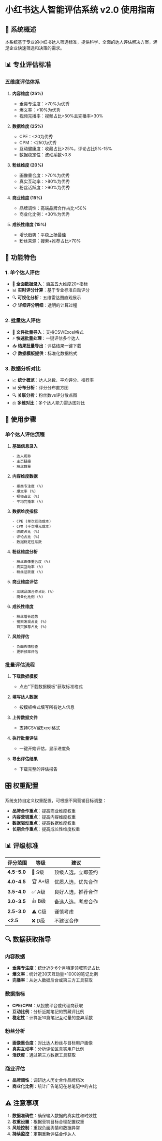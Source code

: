 # 小红书达人智能评估系统 v2.0 使用指南

## 🎯 系统概述

本系统基于专业的小红书达人筛选标准，提供科学、全面的达人评估解决方案，满足企业快速筛选和决策的需求。

## 📊 专业评估标准

### 五维度评估体系

1. **内容维度 (25%)**
   - 垂类专注度：>70%为优秀
   - 爆文率：>10%为优秀  
   - 视频完播率：视频占比>50%且完播率>30%

2. **数据维度 (25%)**
   - CPE：<20为优秀
   - CPM：<250为优秀
   - 互动健康度：收藏占比>25%，评论占比5%-15%
   - 数据稳定性：波动系数<0.8

3. **粉丝维度 (20%)**
   - 画像重合度：>70%为优秀
   - 真实互动率：>80%为优秀
   - 粉丝活跃度：>90%为优秀

4. **商业维度 (15%)**
   - 品牌调性：高端品牌合作占比>50%
   - 商业化比例：<30%为优秀

5. **成长性维度 (15%)**
   - 增长趋势：平稳上扬最佳
   - 粉丝来源：搜索+推荐占比>70%

## 🚀 功能特色

### 1. 单个达人评估
- 🎯 **全面数据录入**：涵盖五大维度20+指标
- 📊 **实时评分计算**：基于专业标准自动评分
- 🔍 **可视化分析**：五维雷达图直观展示
- 📋 **详细评分明细**：透明的计算过程

### 2. 批量达人评估
- 📁 **文件批量导入**：支持CSV/Excel格式
- ⚡ **快速批量处理**：一键评估多个达人
- 📥 **结果批量导出**：评估结果一键下载
- 📋 **数据模板提供**：标准化数据格式

### 3. 数据分析对比
- 📈 **统计概览**：达人总数、平均评分、推荐率
- 📊 **分布分析**：评分分布直方图
- 🔍 **关联分析**：粉丝数vs评分散点图
- ⚖️ **多维对比**：多个达人能力雷达图对比

## 📝 使用步骤

### 单个达人评估流程

1. **基础信息录入**
   ```
   - 达人昵称
   - 主页链接
   - 粉丝数量
   ```

2. **内容维度数据**
   ```
   - 垂类专注度 (%)
   - 爆文率 (%)  
   - 视频占比 (%)
   - 平均完播率 (%)
   ```

3. **数据维度指标**
   ```
   - CPE (单次互动成本)
   - CPM (千次曝光成本)
   - 收藏占比 (%)
   - 评论占比 (%)
   - 数据稳定性系数
   ```

4. **粉丝维度分析**
   ```
   - 粉丝画像重合度 (%)
   - 真实互动率 (%)
   - 粉丝活跃度 (%)
   ```

5. **商业维度评估**
   ```
   - 高端品牌合作占比 (%)
   - 商业化比例 (%)
   ```

6. **成长性维度**
   ```
   - 粉丝增长趋势
   - 搜索发现占比 (%)
   - 首页推荐占比 (%)
   ```

7. **风险评估**
   ```
   - 负面舆情检查
   - 更新频率评估
   ```

### 批量评估流程

1. **下载数据模板**
   - 点击"下载数据模板"获取标准格式

2. **填写达人数据**
   - 按模板格式填写所有达人信息

3. **上传数据文件**
   - 支持CSV或Excel格式

4. **执行批量评估**
   - 一键开始评估，显示进度条

5. **导出评估结果**
   - 下载完整的评估报告

## 🎛️ 权重配置

系统支持自定义权重配置，可根据不同营销目标调整：

- **品牌合作重点**：提高商业维度权重
- **内容营销重点**：提高内容维度权重  
- **数据驱动重点**：提高数据维度权重
- **长期合作重点**：提高成长性维度权重

## 📊 评级标准

| 评分范围 | 等级 | 建议 |
|---------|------|------|
| **4.5-5.0** | 💎 S级 | 顶级人选，立即签约 |
| **4.0-4.5** | 🏆 A+级 | 优质人选，优先合作 |
| **3.5-4.0** | ✅ A级 | 良好人选，推荐合作 |
| **3.0-3.5** | 👍 B级 | 备选人选，考虑合作 |
| **2.5-3.0** | ⚠️ C级 | 谨慎考虑 |
| **<2.5** | ❌ D级 | 不建议合作 |

## 🔍 数据获取指导

### 内容数据
- **垂类专注度**：统计近3-6个月特定领域笔记占比
- **爆文率**：统计近30天互动量>1000的笔记比例
- **完播率**：从达人数据后台或第三方工具获取

### 数据指标
- **CPE/CPM**：从投放平台或代理商获取
- **互动比例**：分析近期笔记的赞藏评比例
- **稳定性**：计算近10篇笔记互动量的变异系数

### 粉丝分析
- **画像重合度**：对比达人粉丝与目标用户画像
- **真实互动率**：分析评论区真实用户比例
- **活跃度**：通过第三方数据工具获取

### 商业评估
- **品牌调性**：调研达人历史合作品牌档次
- **商业化比例**：统计广告笔记在总笔记中的占比

## ⚠️ 注意事项

1. **数据准确性**：确保输入数据的真实性和时效性
2. **权重设置**：根据营销目标合理配置权重
3. **风险控制**：重视负面舆情和数据异常
4. **持续监控**：定期重新评估合作达人

